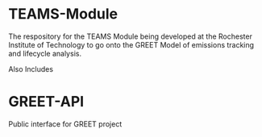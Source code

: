 TEAMS-Module
============

The respository for the TEAMS Module being developed at the Rochester Institute of Technology to go onto the GREET Model of emissions tracking and lifecycle analysis.


Also Includes

GREET-API
=========

Public interface for GREET project
